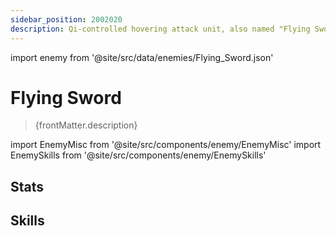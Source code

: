 ```yaml
---
sidebar_position: 2002020
description: Qi-controlled hovering attack unit, also named "Flying Sword." Closely connected to the wielder's psyche and can be used as an extension of its wielder's will.
---
```


import enemy from '@site/src/data/enemies/Flying_Sword.json'

# Flying Sword
<blockquote>{frontMatter.description}</blockquote>

import EnemyMisc from '@site/src/components/enemy/EnemyMisc'
import EnemySkills from '@site/src/components/enemy/EnemySkills'

## Stats

<EnemyMisc enemy={enemy} variant={0} />

## Skills

<EnemySkills enemy={enemy} variant={0} />
